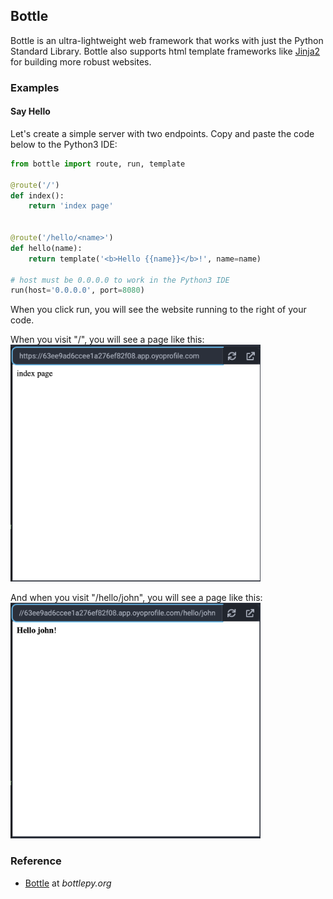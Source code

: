 ## Bottle

Bottle is an ultra-lightweight web framework that works with just the Python Standard Library. Bottle also supports html template frameworks like [Jinja2](../jinja2/) for building more robust websites.

### Examples

#### Say Hello

Let's create a simple server with two endpoints. Copy and paste the code below to the Python3 IDE:

```python
from bottle import route, run, template

@route('/')
def index():
    return 'index page'


@route('/hello/<name>')
def hello(name):
    return template('<b>Hello {{name}}</b>!', name=name)

# host must be 0.0.0.0 to work in the Python3 IDE
run(host='0.0.0.0', port=8080)
```

When you click run, you will see the website running to the right of your code.

When you visit "/", you will see a page like this:
<img src="../../assets/img/bottle-hello-index.png" width="400px">

And when you visit "/hello/john", you will see a page like this:
<img src="../../assets/img/bottle-hello-john.png" width="400px">

### Reference

-   [Bottle](https://bottlepy.org/docs/dev/) at _bottlepy.org_
